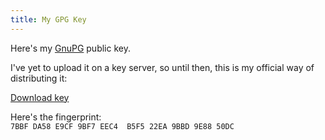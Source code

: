 ```yaml
---
title: My GPG Key
---
```


Here's my [GnuPG][gpg] public key.

I've yet to upload it on a key server, so until then, this is my official way
of distributing it:

[Download key][key]

Here's the fingerprint:  
`7BBF DA58 E9CF 9BF7 EEC4  B5F5 22EA 9BBD 9E88 50DC`

[gpg]: https://gnupg.org/
[key]: /assets/data/key.asc
